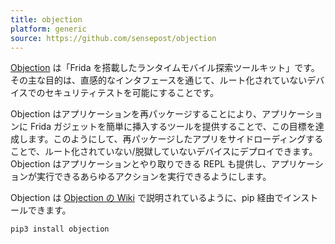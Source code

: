 ```yaml
---
title: objection
platform: generic
source: https://github.com/sensepost/objection
---
```


[Objection](https://github.com/sensepost/objection "Objection on GitHub") は「Frida を搭載したランタイムモバイル探索ツールキット」です。その主な目的は、直感的なインタフェースを通じて、ルート化されていないデバイスでのセキュリティテストを可能にすることです。

Objection はアプリケーションを再パッケージすることにより、アプリケーションに Frida ガジェットを簡単に挿入するツールを提供することで、この目標を達成します。このようにして、再パッケージしたアプリをサイドローディングすることで、ルート化されていない/脱獄していないデバイスにデプロイできます。Objection はアプリケーションとやり取りできる REPL も提供し、アプリケーションが実行できるあらゆるアクションを実行できるようにします。

Objection は [Objection の Wiki](https://github.com/sensepost/objection/wiki/Installation "Objection Wiki - Installation") で説明されているように、pip 経由でインストールできます。

```bash
pip3 install objection
```
